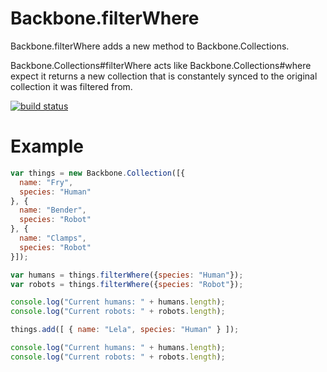 # Backbone.filterWhere

Backbone.filterWhere adds a new method to Backbone.Collections.

Backbone.Collections#filterWhere acts like Backbone.Collections#where expect it returns
a new collection that is constantely synced to the original collection it was filtered
from.

[![build status](https://secure.travis-ci.org/morganrallen/Backbone.filterWhere.png)](http://travis-ci.org/morganrallen/Backbone.filterWhere)

# Example

```js
var things = new Backbone.Collection([{
  name: "Fry",
  species: "Human"
}, {
  name: "Bender",
  species: "Robot"
}, {
  name: "Clamps",
  species: "Robot"
}]);

var humans = things.filterWhere({species: "Human"});
var robots = things.filterWhere({species: "Robot"});

console.log("Current humans: " + humans.length);
console.log("Current robots: " + robots.length);

things.add([ { name: "Lela", species: "Human" } ]);

console.log("Current humans: " + humans.length);
console.log("Current robots: " + robots.length);
```
